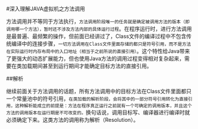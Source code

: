 #深入理解JAVA虚拟机之方法调用

方法调用并不等同于方法执行，`方法调用阶段唯一的任务就是确定被调用方法的版本（即调用哪一个方法），暂时还不涉及方法内部的具体运行过程`。在程序运行时，进行方法调用是最普遍、最频繁的操作，但前面已经讲过了，Class文件的编译过程中不包含传统编译中的连接步骤，`一切方法调用在Class文件里面存储的都只是符号引用，而不是方法在实际运行时内存布局中的入口地址（相当于之前所说的直接引用）`。这个特性给Java带来了更强大的动态扩展能力，但也使用Java方法的调用过程变得相对复杂起来，需要在类加载期间甚至到运行期间才能确定目标方法的直接引用。

##解析

继续前面关于方法调用的话题，所有方法调用中的目标方法在Class文件里面都只一个常量池中的符号引用，`在类加载的解析阶段，会将其中的一部分符号引用转化为直接引用，这种解析能成立的前提是：方法在程序真正运行之前就有一个可确定的调用版本，并且这个方法的调用版本在运行期是不可改变的。`换句话说，调用目标写、编译器进行编译时就必须确定下来。这类方法的调用称为解析（Resolution）。

